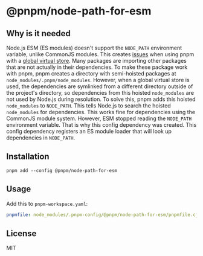 # @pnpm/node-path-for-esm

## Why is it needed

Node.js ESM (ES modules) doesn't support the `NODE_PATH` environment variable, unlike CommonJS modules. This creates [issues](https://github.com/pnpm/pnpm/issues/9618) when using pnpm with a [global virtual store](https://pnpm.io/settings#enableglobalvirtualstore). Many packages are importing other packages that are not actually in their dependencies. To make these package work with pnpm, pnpm creates a directory with semi-hoisted packages at `node_modules/.pnpm/node_modules`. However, when a global virtual store is used, the dependencies are symlinked from a different directory outside of the project's directory, so dependencies from this hoisted `node_modules` are not used by Node.js during resolution. To solve this, pnpm adds this hoisted `node_modules` to `NODE_PATH`. This tells Node.js to search the hoisted `node_modules` for dependencies. This works fine for dependencies using the CommonJS module system. However, ESM stopped reading the `NODE_PATH` environment variable. That is why this config dependency was created. This config dependency registers an ES module loader that will look up dependencies in `NODE_PATH`.

## Installation

```
pnpm add --config @pnpm/node-path-for-esm
```

## Usage

Add this to `pnpm-workspace.yaml`:

```yaml
pnpmfile: node_modules/.pnpm-config/@pnpm/node-path-for-esm/pnpmfile.cjs
```

## License

MIT
